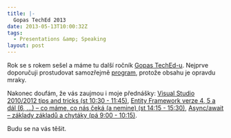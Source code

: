 ```yaml
---
title: |-
  Gopas TechEd 2013
date: 2013-05-13T10:00:32Z
tags:
  - Presentations &amp; Speaking
layout: post
---
```

Rok se s rokem sešel a máme tu další ročník [Gopas TechEd-u][1]. Nejprve doporučuji prostudovat samozřejmě [program][2], protože obsahu je opravdu mraky.

<!-- excerpt -->

Nakonec doufám, že vás zaujmou i moje přednášky: [Visual Studio 2010/2012 tips and tricks (st 10:30 - 11:45)][3], [Entity Framework verze 4, 5 a dál (6, ...) – co máme, co nás čeká (a nemine) (st 14:15 - 15:30)][4], [Async/await – základy základů a chytáky (pá 9:00 - 10:15)][5].

Budu se na vás těšit.

[1]: http://www.teched.cz
[2]: http://www.teched.cz/Program/
[3]: http://www.teched.cz/Prednasky/Mix-Hall#Visual-Studio-2010-2012-tips-and-tricks
[4]: http://www.teched.cz/Prednasky/DevCon-Hall#Entity-Framework-verze-4-5-a-dal-6-co-mame-co-nas-ceka-a-nemine
[5]: http://www.teched.cz/Prednasky/Geek-Hall#Async-await-zaklady-zakladu-a-chytaky